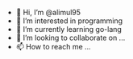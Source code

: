 - 👋 Hi, I’m @alimul95
- 👀 I’m interested in programming
- 🌱 I’m currently learning go-lang
- 💞️ I’m looking to collaborate on ...
- 📫 How to reach me ...

<!---
alimul95/alimul95 is a ✨ special ✨ repository because its `README.md` (this file) appears on your GitHub profile.
You can click the Preview link to take a look at your changes.
--->
